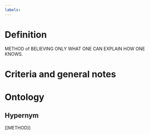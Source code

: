 ```yaml
---
labels: 
---
```


# Definition
METHOD of BELIEVING ONLY WHAT ONE CAN EXPLAIN HOW ONE KNOWS.
# Criteria and general notes
# Ontology

## Hypernym
[[METHOD]]